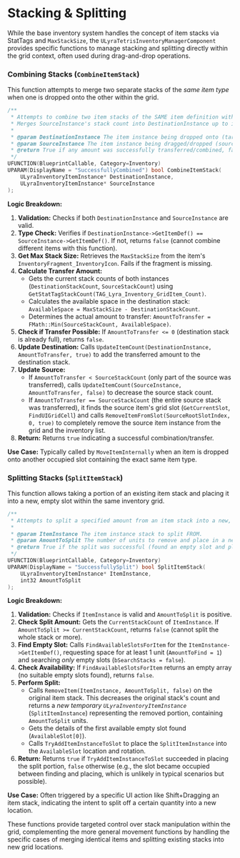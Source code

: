 # Stacking & Splitting

While the base inventory system handles the concept of item stacks via StatTags and `MaxStackSize`, the `ULyraTetrisInventoryManagerComponent` provides specific functions to manage stacking and splitting directly within the grid context, often used during drag-and-drop operations.

### Combining Stacks (`CombineItemStack`)

This function attempts to merge two separate stacks of the _same item type_ when one is dropped onto the other within the grid.

```cpp
/**
 * Attempts to combine two item stacks of the SAME item definition within the grid.
 * Merges SourceInstance's stack count into DestinationInstance up to its MaxStackSize.
 *
 * @param DestinationInstance The item instance being dropped onto (target).
 * @param SourceInstance The item instance being dragged/dropped (source).
 * @return True if any amount was successfully transferred/combined, false otherwise (e.g., different item types, destination full).
 */
UFUNCTION(BlueprintCallable, Category=Inventory)
UPARAM(DisplayName = "SuccessfullyCombined") bool CombineItemStack(
    ULyraInventoryItemInstance* DestinationInstance,
    ULyraInventoryItemInstance* SourceInstance
);
```

**Logic Breakdown:**

1. **Validation:** Checks if both `DestinationInstance` and `SourceInstance` are valid.
2. **Type Check:** Verifies if `DestinationInstance->GetItemDef() == SourceInstance->GetItemDef()`. If not, returns `false` (cannot combine different items with this function).
3. **Get Max Stack Size:** Retrieves the `MaxStackSize` from the item's `InventoryFragment_InventoryIcon`. Fails if the fragment is missing.
4. **Calculate Transfer Amount:**
   * Gets the current stack counts of both instances (`DestinationStackCount`, `SourceStackCount`) using `GetStatTagStackCount(TAG_Lyra_Inventory_GridItem_Count)`.
   * Calculates the available space in the destination stack: `AvailableSpace = MaxStackSize - DestinationStackCount`.
   * Determines the actual amount to transfer: `AmountToTransfer = FMath::Min(SourceStackCount, AvailableSpace)`.
5. **Check if Transfer Possible:** If `AmountToTransfer <= 0` (destination stack is already full), returns `false`.
6. **Update Destination:** Calls `UpdateItemCount(DestinationInstance, AmountToTransfer, true)` to add the transferred amount to the destination stack.
7. **Update Source:**
   * If `AmountToTransfer < SourceStackCount` (only part of the source was transferred), calls `UpdateItemCount(SourceInstance, AmountToTransfer, false)` to decrease the source stack count.
   * If `AmountToTransfer == SourceStackCount` (the entire source stack was transferred), it finds the source item's grid slot (`GetCurrentSlot`, `FindUIGridCell`) and calls `RemoveItemFromSlot(SourceRootSlotIndex, 0, true)` to completely remove the source item instance from the grid and the inventory list.
8. **Return:** Returns `true` indicating a successful combination/transfer.

**Use Case:** Typically called by `MoveItemInternally` when an item is dropped onto another occupied slot containing the exact same item type.

### Splitting Stacks (`SplitItemStack`)

This function allows taking a portion of an existing item stack and placing it into a new, empty slot within the same inventory grid.

```cpp
/**
 * Attempts to split a specified amount from an item stack into a new, empty slot in the inventory.
 *
 * @param ItemInstance The item instance stack to split FROM.
 * @param AmountToSplit The number of units to remove and place in a new stack.
 * @return True if the split was successful (found an empty slot and placed the split amount), false otherwise.
 */
UFUNCTION(BlueprintCallable, Category=Inventory)
UPARAM(DisplayName = "SuccessfullySplit") bool SplitItemStack(
    ULyraInventoryItemInstance* ItemInstance,
    int32 AmountToSplit
);
```

**Logic Breakdown:**

1. **Validation:** Checks if `ItemInstance` is valid and `AmountToSplit` is positive.
2. **Check Split Amount:** Gets the `CurrentStackCount` of `ItemInstance`. If `AmountToSplit >= CurrentStackCount`, returns `false` (cannot split the whole stack or more).
3. **Find Empty Slot:** Calls `FindAvailableSlotsForItem` for the `ItemInstance->GetItemDef()`, requesting space for at least 1 unit (`AmountToFind = 1`) and searching _only_ empty slots (`bSearchStacks = false`).
4. **Check Availability:** If `FindAvailableSlotsForItem` returns an empty array (no suitable empty slots found), returns `false`.
5. **Perform Split:**
   * Calls `RemoveItem(ItemInstance, AmountToSplit, false)` on the original item stack. This decreases the original stack's count and returns a _new temporary `ULyraInventoryItemInstance`_ (`SplitItemInstance`) representing the removed portion, containing `AmountToSplit` units.
   * Gets the details of the first available empty slot found (`AvailableSlot[0]`).
   * Calls `TryAddItemInstanceToSlot` to place the `SplitItemInstance` into the `AvailableSlot` location and rotation.
6. **Return:** Returns `true` if `TryAddItemInstanceToSlot` succeeded in placing the split portion, `false` otherwise (e.g., the slot became occupied between finding and placing, which is unlikely in typical scenarios but possible).

**Use Case:** Often triggered by a specific UI action like Shift+Dragging an item stack, indicating the intent to split off a certain quantity into a new location.

These functions provide targeted control over stack manipulation within the grid, complementing the more general movement functions by handling the specific cases of merging identical items and splitting existing stacks into new grid locations.
